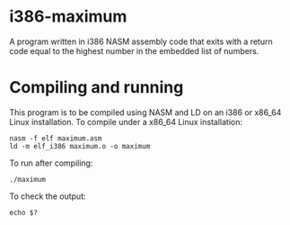 # i386-maximum
A program written in i386 NASM assembly code that exits with a return code equal to the highest number in the embedded list of numbers.

# Compiling and running
This program is to be compiled using NASM and LD on an i386 or x86_64 Linux installation.
To compile under a x86_64 Linux installation:

    nasm -f elf maximum.asm
    ld -m elf_i386 maximum.o -o maximum

To run after compiling:

    ./maximum

To check the output:

    echo $?
